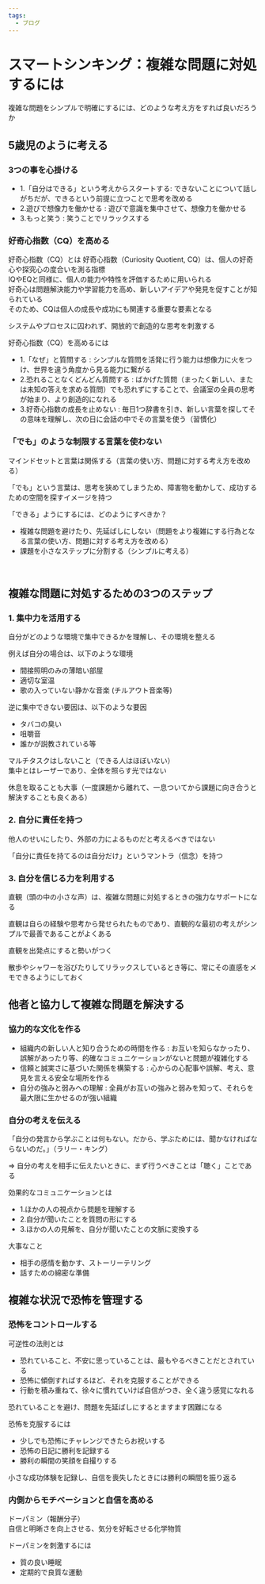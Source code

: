 ```yaml
---
tags:
  - ブログ  
---
```


# スマートシンキング：複雑な問題に対処するには
複雑な問題をシンプルで明確にするには、どのような考え方をすれば良いだろうか

## 5歳児のように考える
### 3つの事を心掛ける

- 1.「自分はできる」という考えからスタートする: できないことについて話しがちだが、できるという前提に立つことで思考を改める
- 2.遊びで想像力を働かせる : 遊びで意識を集中させて、想像力を働かせる
- 3.もっと笑う : 笑うことでリラックスする

### 好奇心指数（CQ）を高める

好奇心指数（CQ）とは
好奇心指数（Curiosity Quotient, CQ）は、個人の好奇心や探究心の度合いを測る指標<br />
IQやEQと同様に、個人の能力や特性を評価するために用いられる<br />
好奇心は問題解決能力や学習能力を高め、新しいアイデアや発見を促すことが知られている<br />
そのため、CQは個人の成長や成功にも関連する重要な要素となる<br />

システムやプロセスに囚われず、開放的で創造的な思考を刺激する

好奇心指数（CQ）を高めるには
- 1.「なぜ」と質問する : シンプルな質問を活発に行う能力は想像力に火をつけ、世界を違う角度から見る能力に繋がる
- 2.恐れることなくどんどん質問する : ばかげた質問（まったく新しい、または未知の答えを求める質問）でも恐れずにすることで、会議室の全員の思考が始まり、より創造的になれる
- 3.好奇心指数の成長を止めない : 毎日1つ辞書を引き、新しい言葉を探してその意味を理解し、次の日に会話の中でその言葉を使う（習慣化）

### 「でも」のような制限する言葉を使わない
マインドセットと言葉は関係する（言葉の使い方、問題に対する考え方を改める）

「でも」という言葉は、思考を狭めてしまうため、障害物を動かして、成功するための空間を探すイメージを持つ

「できる」ようにするには、どのようにすべきか？
- 複雑な問題を避けたり、先延ばしにしない（問題をより複雑にする行為となる言葉の使い方、問題に対する考え方を改める）
- 課題を小さなステップに分割する（シンプルに考える）

<br />

## 複雑な問題に対処するための3つのステップ

### 1. 集中力を活用する
自分がどのような環境で集中できるかを理解し、その環境を整える<br />

例えば自分の場合は、以下のような環境
- 間接照明のみの薄暗い部屋
- 適切な室温
- 歌の入っていない静かな音楽 (チルアウト音楽等)

逆に集中できない要因は、以下のような要因
- タバコの臭い
- 咀嚼音
- 誰かが説教されている等

マルチタスクはしないこと（できる人はほぼいない）<br />
集中とはレーザーであり、全体を照らす光ではない

休息を取ることも大事（一度課題から離れて、一息ついてから課題に向き合うと解決することも良くある）

### 2. 自分に責任を持つ
他人のせいにしたり、外部の力によるものだと考えるべきではない

「自分に責任を持てるのは自分だけ」というマントラ（信念）を持つ

### 3. 自分を信じる力を利用する
直観（頭の中の小さな声）は、複雑な問題に対処するときの強力なサポートになる

直観は自らの経験や思考から発せられたものであり、直観的な最初の考えがシンプルで最善であることがよくある

直観を出発点にすると勢いがつく

散歩やシャワーを浴びたりしてリラックスしているとき等に、常にその直感をメモできるようにしておく

## 他者と協力して複雑な問題を解決する

### 協力的な文化を作る
- 組織内の新しい人と知り合うための時間を作る : お互いを知らなかったり、誤解があったり等、的確なコミュニケーションがないと問題が複雑化する
- 信頼と誠実さに基づいた関係を構築する : 心からの心配事や誤解、考え、意見を言える安全な場所を作る
- 自分の強みと弱みへの理解 : 全員がお互いの強みと弱みを知って、それらを最大限に生かせるのが強い組織

### 自分の考えを伝える
「自分の発言から学ぶことは何もない。だから、学ぶためには、聞かなければならないのだ。」（ラリー・キング）

=> 自分の考えを相手に伝えたいときに、まず行うべきことは「聴く」ことである

効果的なコミュニケーションとは
- 1.ほかの人の視点から問題を理解する
- 2.自分が聞いたことを質問の形にする
- 3.ほかの人の見解を、自分が聞いたことの文脈に変換する

大事なこと
- 相手の感情を動かす、ストーリーテリング
- 話すための綿密な準備

## 複雑な状況で恐怖を管理する

### 恐怖をコントロールする

可逆性の法則とは
- 恐れていること、不安に思っていることは、最もやるべきことだとされている
- 恐怖に傾倒すればするほど、それを克服することができる
- 行動を積み重ねて、徐々に慣れていけば自信がつき、全く違う感覚になれる

恐れていることを避け、問題を先延ばしにするとますます困難になる

恐怖を克服するには
- 少しでも恐怖にチャレンジできたらお祝いする
- 恐怖の日記に勝利を記録する
- 勝利の瞬間の笑顔を自撮りする

小さな成功体験を記録し、自信を喪失したときには勝利の瞬間を振り返る

### 内側からモチベーションと自信を高める

ドーパミン（報酬分子）<br />
自信と明晰さを向上させる、気分を好転させる化学物質

ドーパミンを刺激するには
- 質の良い睡眠
- 定期的で良質な運動